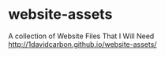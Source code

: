# website-assets
A collection of Website Files That I Will Need
 http://1davidcarbon.github.io/website-assets/

